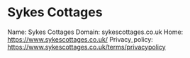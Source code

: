 
# Sykes Cottages

Name: Sykes Cottages
Domain: sykescottages.co.uk
Home: https://www.sykescottages.co.uk/
Privacy_policy: https://www.sykescottages.co.uk/terms/privacypolicy
